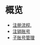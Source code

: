 # 概览

* [注册流程.](/register/register_flow)
* [注销账号](/register/account_cancellation)
* [子账号管理](/register/subaccount)
